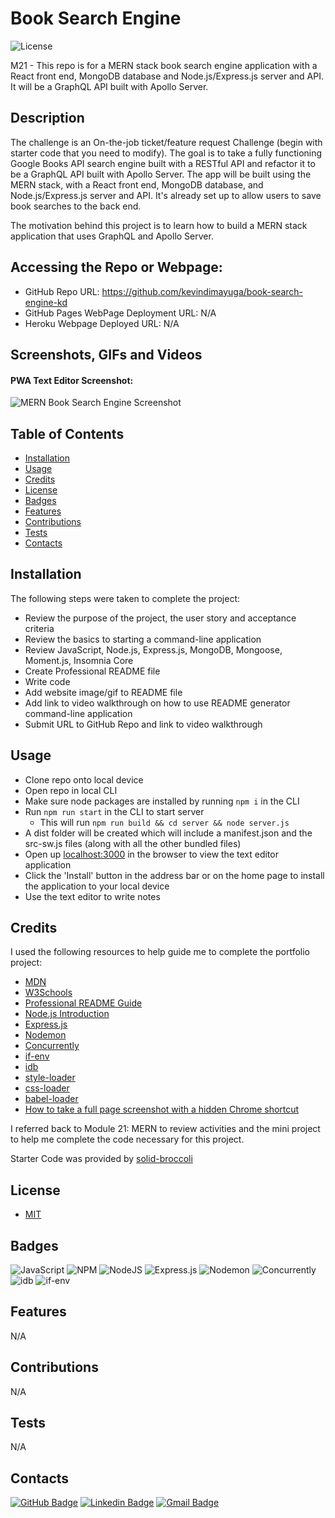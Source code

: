 # Book Search Engine

![License](https://img.shields.io/badge/license-MIT-blue)

M21 - This repo is for a MERN stack book search engine application with a React front end, MongoDB database and Node.js/Express.js server and API. It will be a GraphQL API built with Apollo Server.

## Description

The challenge is an On-the-job ticket/feature request Challenge (begin with starter code that you need to modify). The goal is to take a fully functioning Google Books API search engine built with a RESTful API and refactor it to be a GraphQL API built with Apollo Server. The app will be built using the MERN stack, with a React front end, MongoDB database, and Node.js/Express.js server and API. It's already set up to allow users to save book searches to the back end.

The motivation behind this project is to learn how to build a MERN stack application that uses GraphQL and Apollo Server.

## Accessing the Repo or Webpage:

- GitHub Repo URL: https://github.com/kevindimayuga/book-search-engine-kd
- GitHub Pages WebPage Deployment URL: N/A
- Heroku Webpage Deployed URL: N/A

## Screenshots, GIFs and Videos

#### PWA Text Editor Screenshot:
![MERN Book Search Engine Screenshot](./client/src/images/pwa-text-editor-kd-screenshot.png)

## Table of Contents

- [Installation](#installation)
- [Usage](#usage)
- [Credits](#credits)
- [License](#license)
- [Badges](#badges)
- [Features](#features)
- [Contributions](#contributions)
- [Tests](#tests)
- [Contacts](#Contacts)

## Installation

The following steps were taken to complete the project:
- Review the purpose of the project, the user story and acceptance criteria
- Review the basics to starting a command-line application
- Review JavaScript, Node.js, Express.js, MongoDB, Mongoose, Moment.js, Insomnia Core
- Create Professional README file
- Write code
- Add website image/gif to README file
- Add link to video walkthrough on how to use README generator command-line application
- Submit URL to GitHub Repo and link to video walkthrough

## Usage

- Clone repo onto local device
- Open repo in local CLI
- Make sure node packages are installed by running `npm i` in the CLI
- Run `npm run start` in the CLI to start server
    - This will run `npm run build && cd server && node server.js`
- A dist folder will be created which will include a manifest.json and the src-sw.js files (along with all the other bundled files)
- Open up [localhost:3000](localhost:3000) in the browser to view the text editor application
- Click the 'Install' button in the address bar or on the home page to install the application to your local device
- Use the text editor to write notes

## Credits

I used the following resources to help guide me to complete the portfolio project:

- [MDN](https://developer.mozilla.org/en-US/)
- [W3Schools](https://www.w3schools.com/)
- [Professional README Guide](https://coding-boot-camp.github.io/full-stack/github/professional-readme-guide)
- [Node.js Introduction](https://www.w3schools.com/nodejs/nodejs_intro.asp)
- [Express.js](https://www.npmjs.com/package/express)
- [Nodemon](https://www.npmjs.com/package/nodemon)
- [Concurrently](https://www.npmjs.com/package/concurrently)
- [if-env](https://www.npmjs.com/package/if-env)
- [idb](https://www.npmjs.com/package/idb)
- [style-loader](https://www.npmjs.com/package/style-loader)
- [css-loader](https://www.npmjs.com/package/css-loader)
- [babel-loader](https://www.npmjs.com/package/babel-loader)
- [How to take a full page screenshot with a hidden Chrome shortcut](https://zapier.com/blog/full-page-screenshots-in-chrome/)


I referred back to Module 21: MERN to review activities and the mini project to help me complete the code necessary for this project.

Starter Code was provided by [solid-broccoli](https://github.com/coding-boot-camp/solid-broccoli)

## License

- [MIT](https://opensource.org/license/mit/)

## Badges

![JavaScript](https://img.shields.io/badge/javascript-%23323330.svg?style=for-the-badge&logo=javascript&logoColor=%23F7DF1E)
![NPM](https://img.shields.io/badge/NPM-%23000000.svg?style=for-the-badge&logo=npm&logoColor=white)
![NodeJS](https://img.shields.io/badge/node.js-6DA55F?style=for-the-badge&logo=node.js&logoColor=white)
![Express.js](https://img.shields.io/badge/express.js-%23404d59.svg?style=for-the-badge&logo=express&logoColor=%2361DAFB)
![Nodemon](https://img.shields.io/badge/NODEMON-%23323330.svg?style=for-the-badge&logo=nodemon&logoColor=%BBDEAD)
![Concurrently](https://img.shields.io/badge/CONCURRENTLY-%23323330.svg?style=for-the-badge&logo=concurrently&logoColor=%BBDEAD)
![idb](https://img.shields.io/badge/IDB-%23323330.svg?style=for-the-badge&logo=idb&logoColor=%BBDEAD)
![if-env](https://img.shields.io/badge/IFENV-%23323330.svg?style=for-the-badge&logo=if-env&logoColor=%BBDEAD)

## Features

N/A

## Contributions

N/A

## Tests

N/A

## Contacts

[![GitHub Badge](https://img.shields.io/badge/GitHub-181717?style=for-the-badge&logo=github&logoColor=white)](https://github.com/kevindimayuga)
[![Linkedin Badge](https://img.shields.io/badge/-LinkedIn-0e76a8?style=for-the-badge&logo=Linkedin&logoColor=white)](https://www.linkedin.com/in/kevindimayuga/)
[![Gmail Badge](https://img.shields.io/badge/Gmail-D14836?style=for-the-badge&logo=gmail&logoColor=white)](mailto:k.dimayuga22@gmail.com)